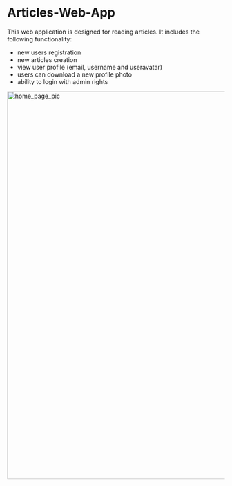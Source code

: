# Articles-Web-App
This web application is designed for reading articles. It includes the following functionality:
- new users registration
- new articles creation
- view user profile (email, username and useravatar)
- users can download a new profile photo
- ability to login with admin rights

<img src="https://i.imgur.com/TFJbJbD.png" alt="home_page_pic" width='900'>
